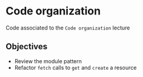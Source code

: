 # Code organization

Code associated to the `Code organization` lecture

## Objectives

* Review the module pattern
* Refactor `fetch` calls to `get` and `create` a resource

